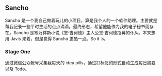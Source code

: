 Sancho 
---

Sancho 是一个我自己做着玩儿的小项目，算是我个人的一个软件助理。主要就是帮我记录一些平时生活的点点滴滴。最终形态，希望他能作为我的电子秘书而存在。Sancho 是塞万体斯小说《堂·吉诃德》主人公堂·吉诃德招募的仆从。本来想用 Javis 来着，但是觉得 Sancho 更酷一点。So it is。

### Stage One 

通过微信公众帐号采集我每天的 idea pills，通过打标签的形式自动生成每日摘要以及 Todo。